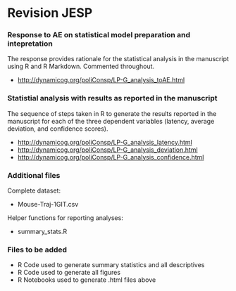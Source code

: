 # Revision JESP 

### Response to AE on statistical model preparation and intepretation

The response provides rationale for the statistical analysis in the manuscript using R and R Markdown. Commented throughout. 

* http://dynamicog.org/poliConsp/LP-G_analysis_toAE.html

### Statistial analysis with results as reported in the manuscript 

The sequence of steps taken in R to generate the results reported in the manuscript for each of the three dependent variables (latency, average deviation, and confidence scores). 

* http://dynamicog.org/poliConsp/LP-G_analysis_latency.html
* http://dynamicog.org/poliConsp/LP-G_analysis_deviation.html
* http://dynamicog.org/poliConsp/LP-G_analysis_confidence.html

### Additional files

Complete dataset: 

* Mouse-Traj-1GIT.csv

Helper functions for reporting analyses:

* summary_stats.R

### Files to be added

 * R Code used to generate summary statistics and all descriptives
 * R Code used to generate all figures
 * R Notebooks used to generate .html files above 
